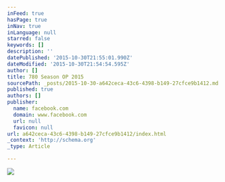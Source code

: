 ```yaml
---
inFeed: true
hasPage: true
inNav: true
inLanguage: null
starred: false
keywords: []
description: ''
datePublished: '2015-10-30T21:55:01.990Z'
dateModified: '2015-10-30T21:54:54.595Z'
author: []
title: 780 Season OP 2015
sourcePath: _posts/2015-10-30-a642ceca-43c6-4398-b149-27cfce9b1412.md
published: true
authors: []
publisher:
  name: facebook.com
  domain: www.facebook.com
  url: null
  favicon: null
url: a642ceca-43c6-4398-b149-27cfce9b1412/index.html
_context: 'http://schema.org'
_type: Article

---
```

![](https://scontent-ord1-1.xx.fbcdn.net/hphotos-xaf1/v/t1.0-9/11139004_1581838595424400_4478193111719278496_n.jpg?oh=2620fc74e0d066a7e4dec9b30ba38b6a&oe=56B393D5)